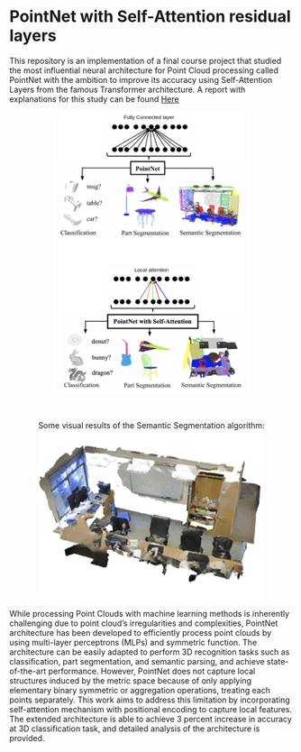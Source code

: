 # PointNet with Self-Attention residual layers
This repository is an implementation of a final course project that studied the most influential neural architecture for Point Cloud processing called PointNet with the ambition to improve its accuracy using Self-Attention Layers from the famous Transformer architecture. A report with explanations for this study can be found [Here](https://leobringer.files.wordpress.com/2023/09/written-report.pdf)


<div align="center">
  <img src="PointNet_w_SA2.png" alt="Project Description" style="width:350px;height:500px;">
</div>

&nbsp;

<p align="center">
  Some visual results of the Semantic Segmentation algorithm:
  <br>
  <img src="./gif/results_PNA.gif" alt="Image Description" width="400" height="300">
</p>

While processing Point Clouds with machine learning methods is inherently challenging due to point cloud’s irregularities and complexities, PointNet architecture has been developed to efficiently process point clouds by using multi-layer perceptrons (MLPs) and symmetric function. The architecture can be easily adapted to perform 3D recognition tasks such as classification, part segmentation, and semantic parsing, and achieve state-of-the-art performance. However, PointNet does not capture local structures induced by the metric space because of only applying elementary binary symmetric or aggregation operations, treating each points separately. This work aims to address this limitation by incorporating self-attention mechanism with positional encoding to capture local features. The extended architecture is able to achieve 3 percent increase in accuracy at 3D classification task, and detailed analysis of the architecture is provided.
